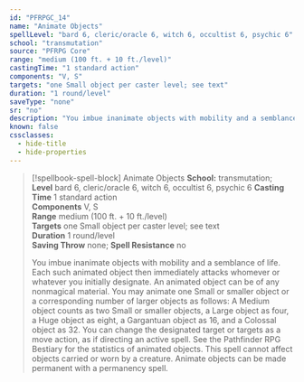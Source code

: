 ```yaml
---
id: "PFRPGC_14"
name: "Animate Objects"
spellLevel: "bard 6, cleric/oracle 6, witch 6, occultist 6, psychic 6"
school: "transmutation"
source: "PFRPG Core"
range: "medium (100 ft. + 10 ft./level)"
castingTime: "1 standard action"
components: "V, S"
targets: "one Small object per caster level; see text"
duration: "1 round/level"
saveType: "none"
sr: "no"
description: "You imbue inanimate objects with mobility and a semblance of life. Each such animated object then immediately attacks whomever or whatever you initially designate.  An animated object can be of any nonmagical material. You may animate one Small or smaller object or a corresponding number of larger objects as follows: A Medium object counts as two Small or smaller objects, a Large object as four, a Huge object as eight, a Gargantuan object as 16, and a Colossal object as 32. You can change the designated target or targets as a move action, as if directing an active spell. See the Pathfinder RPG Bestiary for the statistics of animated objects.  This spell cannot affect objects carried or worn by a creature.  Animate objects can be made permanent with a permanency spell."
known: false
cssclasses:
  - hide-title
  - hide-properties
---
```


> [!spellbook-spell-block] Animate Objects
> **School:** transmutation; **Level** bard 6, cleric/oracle 6, witch 6, occultist 6, psychic 6
> **Casting Time** 1 standard action  
> **Components** V, S  
> **Range** medium (100 ft. + 10 ft./level)  
> **Targets** one Small object per caster level; see text  
> **Duration** 1 round/level  
> **Saving Throw** none; **Spell Resistance** no
> 
> You imbue inanimate objects with mobility and a semblance of life. Each such animated object then immediately attacks whomever or whatever you initially designate.  An animated object can be of any nonmagical material. You may animate one Small or smaller object or a corresponding number of larger objects as follows: A Medium object counts as two Small or smaller objects, a Large object as four, a Huge object as eight, a Gargantuan object as 16, and a Colossal object as 32. You can change the designated target or targets as a move action, as if directing an active spell. See the Pathfinder RPG Bestiary for the statistics of animated objects.  This spell cannot affect objects carried or worn by a creature.  Animate objects can be made permanent with a permanency spell.